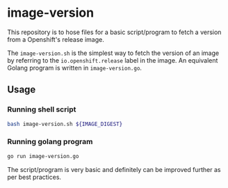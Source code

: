 # image-version

This repository is to hose files for a basic script/program to fetch a version from a Openshift's release image.

The `image-version.sh` is the simplest way to fetch the version of an image by referring to the `io.openshift.release` label in the image. An equivalent Golang program is written in `image-version.go`.

## Usage

### Running shell script
```bash
bash image-version.sh ${IMAGE_DIGEST}
```

### Running golang program
```bash
go run image-version.go
```

The script/program is very basic and definitely can be improved further as per best practices. 

